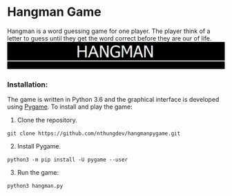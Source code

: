 # Hangman Game
Hangman is a word guessing game for one player. The player think of a letter to guess until they get the word correct before they are our of life. 
![Game Title](/resources/pictures/title.png "Game Title")

### Installation:
The game is written in Python 3.6 and the graphical interface is developed using [Pygame](https://en.wikipedia.org/wiki/Pygame).
To install and play the game:

1. Clone the repository.

```
git clone https://github.com/nthungdev/hangmanpygame.git
```

2. Install Pygame.  

```
python3 -m pip install -U pygame --user
```

3. Run the game:  

```
python3 hangman.py
```
